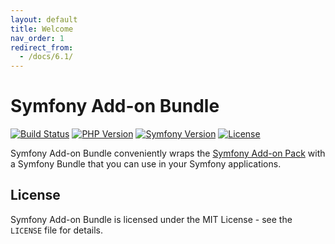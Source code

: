 ```yaml
---
layout: default
title: Welcome
nav_order: 1
redirect_from:
  - /docs/6.1/
---
```


# Symfony Add-on Bundle

[![Build Status](https://github.com/darkwebdesign/symfony-addon-bundle/actions/workflows/build.yaml/badge.svg?branch=6.1)](https://github.com/darkwebdesign/symfony-addon-bundle/actions/workflows/build.yaml)
[![PHP Version](https://img.shields.io/badge/php-8.1%2B-777BB3.svg)](https://php.net/)
[![Symfony Version](https://img.shields.io/badge/symfony-6.1-93C74B.svg)](https://symfony.com/)
[![License](https://poser.pugx.org/darkwebdesign/symfony-addon-bundle/license?format=flat)](https://packagist.org/packages/darkwebdesign/symfony-addon-bundle)

Symfony Add-on Bundle conveniently wraps the [Symfony Add-on Pack](https://darkwebdesign.github.io/symfony-addon-pack/docs/6.1) with a Symfony Bundle that you can use
in your Symfony applications.

## License

Symfony Add-on Bundle is licensed under the MIT License - see the `LICENSE` file for details.
